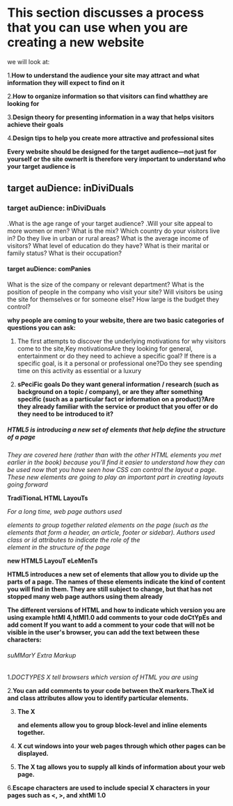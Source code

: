 # **This section discusses a process that you can use when you are creating a new website**
 we will look at:
 
1.**How to understand the audience your site may attract and  what information they will expect to find on it**

2.**How to organize information so that visitors can find whatthey are looking for**

3.**Design theory for presenting information in a way that helps visitors achieve their goals**

4.**Design tips to help you create more attractive and professional sites**




**Every website should be designed for the target audience—not just for yourself or the site ownerIt is therefore very important to
understand who your target audience is**

## target auDience: inDiviDuals

### target auDience: inDiviDuals
.What is the age range of your target audience? 
.Will your site appeal to more women or men? What is the mix? 
Which country do your visitors live in? 
Do they live in urban or rural areas? 
What is the average income of visitors? 
What level of education do they have? 
What is their marital or family status? 
What is their occupation?

#### target auDience: comPanies
What is the size of the company or relevant department? 
What is the position of people in the company who visit your site? 
Will visitors be using the site for themselves or for someone else? 
How large is the budget they control? 

**why people are coming to your website, there are two basic categories of questions you can ask:**

1. The first attempts to discover the underlying motivations for why visitors come to the site,Key motivationsAre they looking for 
general, entertainment or do they need to achieve a specific goal? If there is a specific goal, is it a personal or professional
one?Do they see spending time on this activity as essential or a luxury

2. **sPeciFic goals Do they want general information / research (such as background on a topic / company), or are they after something specific
(such as a particular fact or information on a product)?Are they already familiar with the service or product that you offer or
do they need to be introduced to it?**

##### **HTML5 is introducing a new set of elements that help define the structure of a page**

*They are covered here (rather than with the other HTML elements you met earlier in the book) because you'll find it easier to understand how they can be used now that you have seen how CSS can control the layout a page. These new elements are going to play an important part in creating layouts going forward*

**TradiTionaL HTML LayouTs**

*For a long time, web page authors used <div> elements to group together related elements on the page (such as the elements that form a header, an article, footer or sidebar). Authors used class or id attributes to indicate the role of the <div> element in the structure of the page*
 
 **new HTML5 LayouT eLeMenTs**
 
 **HTML5 introduces a new set of elements that allow you to divide up the parts of a page. The names of these elements indicate the kind of content you will find in them. They are still subject to change, but that has not stopped many web page authors using them already**
 
 **The different versions of HTML and how to indicate which version you are using example htMl 4,htMl1.0
  add comments to your code doCtYpEs and add coment If you want to add a comment to your code that will not be visible in the user's browser, you can add the text between these characters:**
<!-- comment goes here -->

###### suMMarY Extra Markup
 
1.*DOCTYPES X tell browsers which version of HTML you are using*

2.**You can add comments to your code between theX <!-- and --> markers.TheX id and class attributes allow you to identify particular elements.**

3. **The  X <div> and <span> elements allow you to group block-level and inline elements together.**
 
4. **<iframes> X cut windows into your web pages through which other pages can be displayed.**
 
5. **The  X <meta> tag allows you to supply all kinds of information about your web page.**

6.**Escape characters are used to include special  X characters in your pages such as <, >, and xhtMl 1.0**






